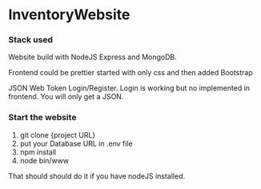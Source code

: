 # InventoryWebsite 
### Stack used 
Website build with NodeJS Express and MongoDB. 

Frontend could be prettier started with only css and then added Bootstrap 

JSON Web Token Login/Register.
Login is working but no implemented in frontend. You will only get a JSON. 

### Start the website
 
1. git clone {project URL}
2. put your Database URL in .env file
3. npm install
4. node bin/www

That should should do it if you have nodeJS installed. 
